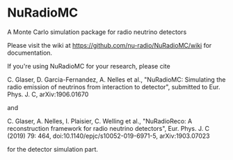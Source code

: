 # NuRadioMC
A Monte Carlo simulation package for radio neutrino detectors

Please visit the wiki at https://github.com/nu-radio/NuRadioMC/wiki for documentation.

If you're using NuRadioMC for your research, please cite

C. Glaser, D. Garcia-Fernandez, A. Nelles et al., "NuRadioMC: Simulating the radio emission of neutrinos from interaction to detector", submitted to Eur. Phys. J. C, arXiv:1906.01670

and

C. Glaser, A. Nelles, I. Plaisier, C. Welling et al., "NuRadioReco: A reconstruction framework for radio neutrino detectors", Eur. Phys. J. C (2019) 79: 464, doi:10.1140/epjc/s10052-019-6971-5, arXiv:1903.07023

for the detector simulation part. 
